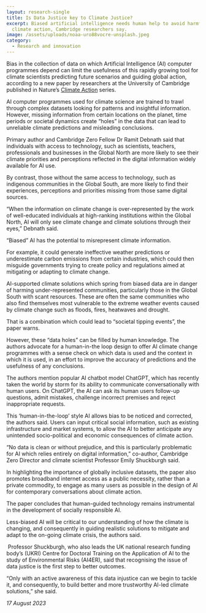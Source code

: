 ```yaml
---
layout: research-single
title: Is Data Justice key to Climate Justice?
excerpt: Biased artificial intelligence needs human help to avoid harmful
  climate action, Cambridge researchers say.
image: /assets/uploads/noaa-uro88vocre-unsplash.jpeg
category: 
  - Research and innovation
---
```

Bias in the collection of data on which Artificial Intelligence (AI) computer programmes depend can limit the usefulness of this rapidly growing tool for climate scientists predicting future scenarios and guiding global action, according to a new paper by researchers at the University of Cambridge published in Nature’s [Climate Action](https://www.nature.com/articles/s44168-023-00056-3) series. 

AI computer programmes used for climate science are trained to trawl through complex datasets looking for patterns and insightful information. However, missing information from certain locations on the planet, time periods or societal dynamics create “holes” in the data that can lead to unreliable climate predictions and misleading conclusions.

Primary author and Cambridge Zero Fellow Dr Ramit Debnath said that individuals with access to technology, such as scientists, teachers, professionals and businesses in the Global North are more likely to see their climate priorities and perceptions reflected in the digital information widely available for AI use.

By contrast, those without the same access to technology, such as indigenous communities in the Global South, are more likely to find their experiences, perceptions and priorities missing from those same digital sources.

“When the information on climate change is over-represented by the work of well-educated individuals at high-ranking institutions within the Global North, AI will only see climate change and climate solutions through their eyes,” Debnath said. 

“Biased” AI has the potential to misrepresent climate information.

For example, it could generate ineffective weather predictions or underestimate carbon emissions from certain industries, which could then misguide governments trying to create policy and regulations aimed at mitigating or adapting to climate change. 

AI-supported climate solutions which spring from biased data are in danger of harming under-represented communities, particularly those in the Global South with scant resources. These are often the same communities who also find themselves most vulnerable to the extreme weather events caused by climate change such as floods, fires, heatwaves and drought.

That is a combination which could lead to “societal tipping events”, the paper warns. 

However, these “data holes” can be filled by human knowledge. The authors advocate for a human-in-the loop design to offer AI climate change programmes with a sense check on which data is used and the context in which it is used, in an effort to improve the accuracy of predictions and the usefulness of any conclusions.

The authors mention popular AI chatbot model ChatGPT, which has recently taken the world by storm for its ability to communicate conversationally with human users. On ChatGPT, the AI can ask its human users follow-up questions, admit mistakes, challenge incorrect premises and reject inappropriate requests.

This ‘human-in-the-loop’ style AI allows bias to be noticed and corrected, the authors said. Users can input critical social information, such as existing infrastructure and market systems, to allow the AI to better anticipate any unintended socio-political and economic consequences of climate action. 

“No data is clean or without prejudice, and this is particularly problematic for AI which relies entirely on digital information,” co-author, Cambridge Zero Director and climate scientist Professor Emily Shuckburgh said.

In highlighting the importance of globally inclusive datasets, the paper also promotes broadband internet access as a public necessity, rather than a private commodity, to engage as many users as possible in the design of AI for contemporary conversations about climate action.

The paper concludes that human-guided technology remains instrumental in the development of socially responsible AI.

Less-biased AI will be critical to our understanding of how the climate is changing, and consequently in guiding realistic solutions to mitigate and adapt to the on-going climate crisis, the authors said.

 Professor Shuckburgh, who also leads the UK national research funding body’s (UKRI) Centre for Doctoral Training on the Application of AI to the study of Environmental Risks (AI4ER), said that recognising the issue of data justice is the first step to better outcomes.  

“Only with an active awareness of this data injustice can we begin to tackle it, and consequently, to build better and more trustworthy AI-led climate solutions,” she said.

*17 August 2023*